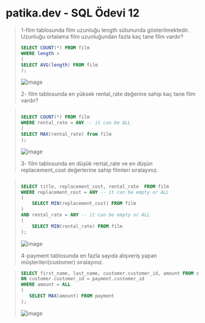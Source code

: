 # patika.dev - SQL Ödevi 12

>1-film tablosunda film uzunluğu length sütununda gösterilmektedir. Uzunluğu ortalama film uzunluğundan fazla kaç tane film vardır?
>``` SQL
> SELECT COUNT(*) FROM film
> WHERE length > 
> (
> SELECT AVG(length) FROM film
> );
>```
> ![image](https://user-images.githubusercontent.com/57245919/131914059-007ca922-778c-44f9-81e6-5802c180d4ee.png)
>
>2- film tablosunda en yüksek rental_rate değerine sahip kaç tane film vardır?

>``` SQL
>
> SELECT COUNT(*) FROM film
> WHERE rental_rate = ANY -- it can be ALL
> (
> SELECT MAX(rental_rate) from film
> );
>```
> ![image](https://user-images.githubusercontent.com/57245919/131914715-f80fff1f-8824-46f0-a6de-0ff93356c359.png)
>
>3- film tablosunda en düşük rental_rate ve en düşün replacement_cost değerlerine sahip filmleri sıralayınız.

> ``` SQL
>
> SELECT title, replacement_cost, rental_rate  FROM film
> WHERE replacement_cost = ANY -- it can be empty or ALL			
>(
>     SELECT MIN(replacement_cost) FROM film
>)
> AND rental_rate = ANY -- it can be empty or ALL
>(
>	  SELECT MIN(rental_rate) FROM film
>);
>```
> ![image](https://user-images.githubusercontent.com/57245919/131963889-d3f98b4e-efb4-428a-ae3e-a57f496e2dec.png)
>
>4-payment tablosunda en fazla sayıda alışveriş yapan müşterileri(customer) sıralayınız.

> ``` SQL
> SELECT first_name, last_name, customer.customer_id, amount FROM customer INNER JOIN payment
> ON customer.customer_id = payment.customer_id
> WHERE amount = ALL
> (
>	 SELECT MAX(amount) FROM payment
> );
>
>```
> ![image](https://user-images.githubusercontent.com/57245919/131966355-8c74c63d-08db-4a34-8692-44591e29b810.png)
